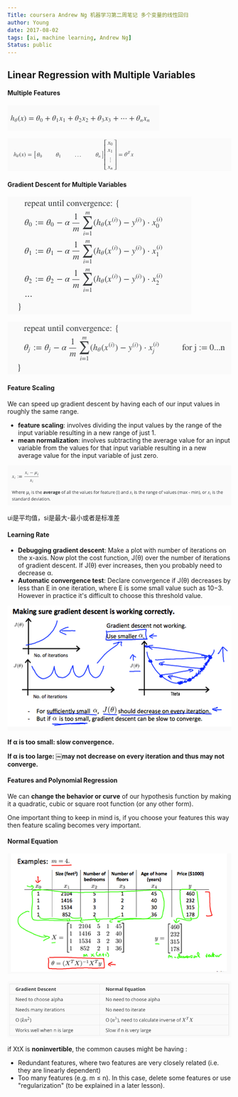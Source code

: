 ```yaml
---
Title: coursera Andrew Ng 机器学习第二周笔记 多个变量的线性回归
author: Young
date: 2017-08-02
tags: [ai, machine learning, Andrew Ng]
Status: public
---
```

## Linear Regression with Multiple Variables

#### Multiple Features

![](./2017-08-02/multi-feature.png)

![](./2017-08-02/multi-feature-1.png)

#### Gradient Descent for Multiple Variables

![](./2017-08-02/gradient-for-m.png)

![](./2017-08-02/gradient-for-m-1.png)

#### Feature Scaling

We can speed up gradient descent by having each of our input values in roughly the same range.

* **feature scaling**: involves dividing the input values by the range of the input variable resulting in a new range of just 1.
* **mean normalization**: involves subtracting the average value for an input variable from the values for that input variable resulting in a new average value for the input variable of just zero.

![](./2017-08-02/feature-scale.png)

ui是平均值，si是最大-最小或者是标准差

#### Learning Rate

* **Debugging gradient descent**: Make a plot with number of iterations on the x-axis. Now plot the cost function, J(θ) over the number of iterations of gradient descent. If J(θ) ever increases, then you probably need to decrease α.
* **Automatic convergence test**: Declare convergence if J(θ) decreases by less than E in one iteration, where E is some small value such as 10−3. However in practice it's difficult to choose this threshold value.

![](./2017-08-02/learning-rate.png)

**If α is too small: slow convergence.**

**If α is too large: ￼may not decrease on every iteration and thus may not converge.**

#### Features and Polynomial Regression

We can **change the behavior or curve** of our hypothesis function by making it a quadratic, cubic or square root function (or any other form).

One important thing to keep in mind is, if you choose your features this way then feature scaling becomes very important.

#### Normal Equation

![](./2017-08-02/normal-equation.png)

![](./2017-08-02/normal-equation-1.png)

if XtX is **noninvertible**, the common causes might be having :

* Redundant features, where two features are very closely related (i.e. they are linearly dependent)
* Too many features (e.g. m ≤ n). In this case, delete some features or use "regularization" (to be explained in a later lesson).





